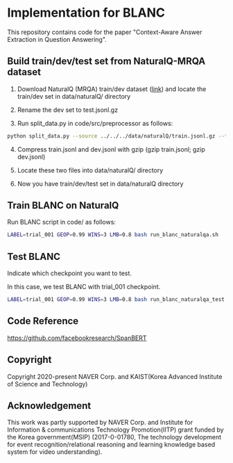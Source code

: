 # Implementation for BLANC

This repository contains code for the paper "Context-Aware Answer Extraction in Question Answering".

## Build train/dev/test set from NaturalQ-MRQA dataset

1. Download NaturalQ (MRQA) train/dev dataset ([link](https://github.com/mrqa/MRQA-Shared-Task-2019#datasets)) and locate the train/dev set in data/naturalQ/ directory

2. Rename the dev set to test.jsonl.gz

3. Run split_data.py in code/src/preprocessor as follows:

```bash
python split_data.py --source ../../../data/naturalQ/train.jsonl.gz --train_output train.jsonl --dev_output dev.jsonl --data_type mrqa
```

4. Compress train.jsonl and dev.jsonl with gzip (gzip train.jsonl; gzip dev.jsonl)

5. Locate these two files into data/naturalQ/ directory

6. Now you have train/dev/test set in data/naturalQ directory


## Train BLANC on NaturalQ

Run BLANC script in code/ as follows:

```bash
LABEL=trial_001 GEOP=0.99 WINS=3 LMB=0.8 bash run_blanc_naturalqa.sh
```

## Test BLANC

Indicate which checkpoint you want to test.

In this case, we test BLANC with trial_001 checkpoint.

```bash
LABEL=trial_001 GEOP=0.99 WINS=3 LMB=0.8 bash run_blanc_naturalqa_test.sh
```

## Code Reference

https://github.com/facebookresearch/SpanBERT

## Copyright

Copyright 2020-present NAVER Corp. and KAIST(Korea Advanced Institute of Science and Technology)

## Acknowledgement

This work was partly supported by NAVER Corp. and Institute for Information & communications Technology Promotion(IITP) grant funded by the Korea government(MSIP) (2017-0-01780, The technology development for event recognition/relational reasoning and learning knowledge based system for video understanding).

